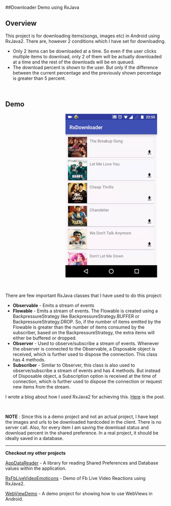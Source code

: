 ##Downloader Demo using RxJava

## Overview
This project is for downloading items(songs, images etc) in Android using RxJava2. There are, however 2 conditions which I have set for downloading.
* Only 2 items can be downloaded at a time. So even if the user clicks multiple items to download, only 2 of them will be actually downloaded at a time and the rest of the downloads will be en queued.
* The download percent is shown to the user. But only if the difference between the current percentage and the previously shown percentage is greater than 5 percent.

&nbsp; &nbsp; &nbsp; &nbsp; &nbsp; &nbsp; &nbsp; &nbsp; &nbsp; &nbsp; &nbsp; &nbsp; &nbsp; &nbsp; &nbsp; &nbsp; &nbsp; &nbsp; &nbsp; &nbsp; &nbsp; &nbsp; &nbsp; &nbsp;


## Demo
&nbsp; &nbsp; &nbsp; &nbsp; &nbsp; &nbsp; &nbsp; &nbsp; &nbsp; &nbsp; &nbsp; &nbsp; &nbsp; &nbsp; &nbsp; &nbsp; &nbsp; &nbsp; &nbsp; &nbsp; &nbsp; &nbsp; &nbsp; &nbsp; ![](rxdownloader_demo.gif)

&nbsp; &nbsp; &nbsp; &nbsp; &nbsp; &nbsp; &nbsp; &nbsp; &nbsp; &nbsp; &nbsp; &nbsp; &nbsp; &nbsp; &nbsp; &nbsp; &nbsp; &nbsp; &nbsp; &nbsp; &nbsp; &nbsp; &nbsp; &nbsp;

There are few important RxJava classes that I have used to do this project:

* **Observable** - Emits a stream of events
* **Flowable**  - Emits a stream of events. The Flowable is created using a BackpressureStrategy like BackpressureStrategy.BUFFER or BackpressureStrategy.DROP. So, if the number of items emitted by the Flowable is greater than the number of items consumed by the subscriber, based on the BackpressureStrategy, the extra items will either be buffered or dropped.
* **Observer** - Used to observe/subscribe a stream of events. Whenever the observer is connected to the Observable, a Disposable object is received, which is further used to dispose the connection. This class has 4 methods. 
* **Subscriber** - Similar to Observer, this class is also used to observe/subscribe a stream of events and has 4 methods. But instead of Disposable object, a Subscription option is received at the time of connection, which is further used to dispose the connection or request new items from the stream.



I wrote a blog about how I used RxJava2 for achieving this. [Here](https://medium.com/@anshuljain/rxjava2-demo2-downloading-songs-in-android-2ebf91ac3a9a#.ksiae7jwc) is the post.

&nbsp; &nbsp; &nbsp; &nbsp; &nbsp; &nbsp; &nbsp; &nbsp; &nbsp; &nbsp; &nbsp; &nbsp; &nbsp; &nbsp; &nbsp; &nbsp; &nbsp; &nbsp; &nbsp; &nbsp; &nbsp; &nbsp; &nbsp; &nbsp;

**NOTE** : Since this is a demo project and not an actual project, I have kept the images and urls to be downloaded hardcoded in the client. There is no server call. Also, for every item I am saving the download status and download percent in the shared preference. In a real project, it should be ideally saved in a database.

------
**Checkout my other projects**

[AppDataReader](https://github.com/Ansh1234/AppDataReader) - A library for reading Shared Preferences and Database values within the application.

[RxFbLiveVideoEmoticons](https://github.com/Ansh1234/RxFbLiveVideoEmoticons) - Demo of Fb Live Video Reactions using RxJava2. 

[WebViewDemo](https://github.com/Ansh1234/WebViewDemo) - A demo project for showing how to use WebViews in Android.



